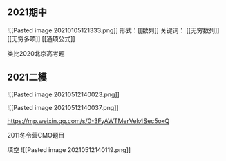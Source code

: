 ## 2021期中

![[Pasted image 20210105121333.png]]
形式：[[数列]]
关键词：
[[无穷数列]]
[[无穷多项]]
[[通项公式]]

类比2020北京高考题


## 2021二模

![[Pasted image 20210512140023.png]]

![[Pasted image 20210512140037.png]]

https://mp.weixin.qq.com/s/0-3FyAWTMerVek4Sec5oxQ

2011冬令营CMO题目

填空
![[Pasted image 20210512140119.png]]